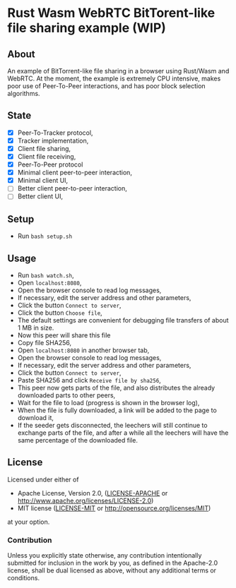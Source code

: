 # Rust Wasm WebRTC BitTorent-like file sharing example (WIP)

## About

An example of BitTorrent-like file sharing in a browser using Rust/Wasm and WebRTC.
At the moment, the example is extremely CPU intensive, makes poor use of Peer-To-Peer interactions, and has poor block selection algorithms.

## State

- [x] Peer-To-Tracker protocol,
- [x] Tracker implementation,
- [x] Client file sharing,
- [x] Client file receiving,
- [x] Peer-To-Peer protocol
- [x] Minimal client peer-to-peer interaction,
- [x] Minimal client UI,
- [ ] Better client peer-to-peer interaction,
- [ ] Better client UI,

## Setup

* Run `bash setup.sh`

## Usage

* Run `bash watch.sh`,
* Open `localhost:8080`,
* Open the browser console to read log messages,
* If necessary, edit the server address and other parameters,
* Сlick the button `Connect to server`,
* Click the button `Choose file`,
* The default settings are convenient for debugging file transfers of about 1 MB in size.
* Now this peer will share this file
* Copy file SHA256,
* Open `localhost:8080` in another browser tab,
* Open the browser console to read log messages,
* If necessary, edit the server address and other parameters,
* Сlick the button `Connect to server`,
* Paste SHA256 and click `Receive file by sha256`,
* This peer now gets parts of the file, and also distributes the already downloaded parts to other peers,
* Wait for the file to load (progress is shown in the browser log),
* When the file is fully downloaded, a link will be added to the page to download it,
* If the seeder gets disconnected, the leechers will still continue to exchange parts of the file, and after a while all the leechers will have the same percentage of the downloaded file.

## License

Licensed under either of

* Apache License, Version 2.0,
  ([LICENSE-APACHE](LICENSE-APACHE) or http://www.apache.org/licenses/LICENSE-2.0)
* MIT license ([LICENSE-MIT](LICENSE-MIT) or http://opensource.org/licenses/MIT)

at your option.

### Contribution

Unless you explicitly state otherwise, any contribution intentionally submitted
for inclusion in the work by you, as defined in the Apache-2.0 license,
shall be dual licensed as above, without any
additional terms or conditions.
